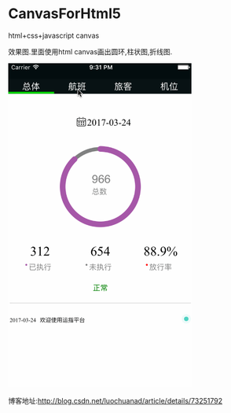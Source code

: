 # CanvasForHtml5
html+css+javascript canvas

效果图.里面使用html canvas画出圆环,柱状图,折线图.



![image](https://github.com/LuochuanAD/CanvasForHtml5/blob/master/CanvasForH5/Untitled.gif)





博客地址:http://blog.csdn.net/luochuanad/article/details/73251792

